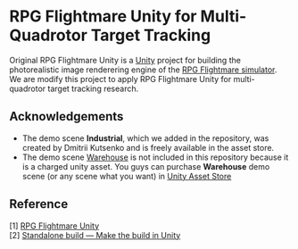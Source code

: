 RPG Flightmare Unity for Multi-Quadrotor Target Tracking
==============

Original RPG Flightmare Unity is a [Unity](https://unity.com/) project for building the photorealistic image renderering engine of the [RPG Flightmare simulator](https://github.com/uzh-rpg/flightmare). We are modify this project to apply RPG Flightmare Unity for multi-quadrotor target tracking research.


Acknowledgements
-----

- The demo scene **Industrial**, which we added in the repository, was created by Dmitrii Kutsenko and is freely available in the asset store.
- The demo scene [Warehouse](https://assetstore.unity.com/packages/3d/environments/industrial/hangar-building-modular-142104) is not included in this repository because it is a charged unity asset. You guys can purchase **Warehouse** demo scene (or any scene what you want) in [Unity Asset Store](https://assetstore.unity.com)


Reference
-----

[1] [RPG Flightmare Unity](https://github.com/uzh-rpg/flightmare_unity)   
[2] [Standalone build — Make the build in Unity](https://flightmare.readthedocs.io/en/latest/building_flightmare_binary/standalone.html)